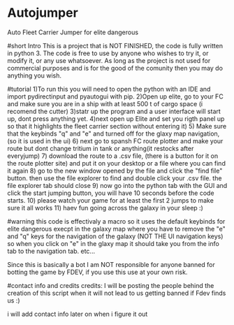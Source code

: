 # Autojumper
Auto Fleet Carrier Jumper for elite dangerous
  
  #short Intro
This is a project that is NOT FINISHED, the code is fully written in python 3.
The code is free to use by anyone who wishes to try it, or modify it, or any use whatsoever.
As long as the project is not used for commercial purposes and is for the good of the comunity then you may do anything you wish.
  
  #tutorial
1)To run this you will need to open the python with an IDE and import pydirectinput and pyautogui with pip.
2)Open up elite, go to your FC and make sure you are in a ship with at least 500 t of cargo space (i recomend the cutter)
3)statr up the program and a user interface will start up, dont press anything yet.
4)next open up Elite and set you rigth panel up so that it highlights the fleet carrier section without entering it)
5) Make sure that the keybinds "q" and "e" and turned off for the glaxy map navigation, (so it is used in the ui)
6) next go to spansh FC route plotter and make your route but dont change tritium in tank or anything(it restocks after everyjump)
7) download the route to a .csv file, (there is a button for it on the route plotter site) and put it on your desktop or a file where you can find it again
8) go to the new window opened by the file and click the "find file" button. then use the file explorer to find and double click your .csv file. the file explorer tab should close
9) now go into the python tab with the GUI and click the start jumping button, you will have 10 seconds before the code starts.
10) please watch your game for at least the first 2 jumps to make sure it all works
11) haev fun going across the galaxy in your sleep :)

  #warning
this code is effectivaly a macro so it uses the default keybinds for elite dangerous execpt in the galaxy map  where you have to remove the "e" and "q" keys for the navigation of the galaxy (NOT THE UI navigation keys) so when you click on "e" in the glaxy map it should take you from the info tab to the navigation tab. etc...

Since this is basically a bot I am NOT responsible for anyone banned for botting the game by FDEV, if you use this  use at your own risk.

 #contact info and credits
credits: I will be posting the people behind the creation of this script when it will not lead to us getting banned if Fdev finds us :)

 i will add contact info later on when i figure it out
